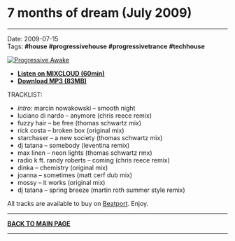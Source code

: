 # 7 months of dream (July 2009)

----

Date: 2009-07-15    
Tags: **#house** **#progressivehouse** **#progressivetrance** **#techhouse**

[![Progressive Awake](https://thumbnailer.mixcloud.com/unsafe/300x300/extaudio/2/7/5/a/3508-dfd1-4ef1-a634-ca8dec3a5eee)](https://www.mixcloud.com/progressiveawake/7-months-of-dream-july-2009/)

* [**Listen on MIXCLOUD (60min)**](https://www.mixcloud.com/progressiveawake/7-months-of-dream-july-2009/)
* [**Download MP3 (83MB)**](https://drive.google.com/file/d/0B_4_ynm06YZIcVRtaHRmNTU1MkE/edit?usp=sharing)

TRACKLIST:  

* _intro:_ marcin nowakowski – smooth night
* luciano di nardo – anymore (chris reece remix)
* fuzzy hair – be free (thomas schwartz mix)
* rick costa – broken box (original mix)
* starchaser – a new society (thomas schwartz mix)
* dj tatana – somebody (leventina remix)
* max linen – neon lights (thomas schwartz rmx)
* radio k ft. randy roberts – coming (chris reece remix)
* dinka – chemistry (original mix)
* joanna – sometimes (matt cerf dub mix)
* mossy – it works (original mix)
* dj tatana – spring breeze (martin roth summer style remix)

All tracks are available to buy on <a href="http://beatport.com" target="_blank">Beatport</a>.
Enjoy.

----

[**BACK TO MAIN PAGE**](../README.md)

---- 
